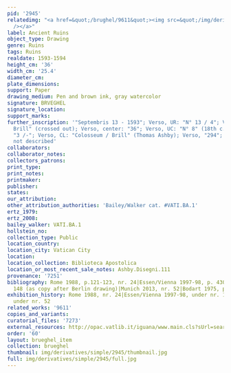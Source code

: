 ```yaml
---
pid: '2945'
relatedimg: "<a href=&quot;/brughel/9611&quot;><img src=&quot;/img/derivatives/simple/9611/thumbnail.jpg&quot;
  /></a>"
label: Ancient Ruins
object_type: Drawing
genre: Ruins
tags: Ruins
realdate: 1593-1594
height_cm: '36'
width_cm: '25.4'
diameter_cm: 
plate_dimensions: 
support: Paper
drawing_medium: Pen and brown ink, gray watercolor
signature: BRVEGHEL
signature_location: 
support_marks: 
further_inscription: '"Septembris 13 - 1593"; Verso, UR: "N° 13 / 4"; Verso, "Paul
  Brill" (crossed out); Verso, center: "36"; Verso, UC: "N° 8" (18th c.); Verso, right:
  "3 /-"; Verso, CL: "Colosseum / Brill" (Thomas Ashby); Verso, "294"; Watermark:
  not described'
collaborators: 
collaborator_notes: 
collectors_patrons: 
print_type: 
print_notes: 
printmaker: 
publisher: 
states: 
our_attribution: 
other_attribution_authorities: 'Bailey/Walker cat. #VATI.BA.1'
ertz_1979: 
ertz_2008: 
bailey_walker: VATI.BA.1
hollstein_no: 
collection_type: Public
location_country: 
location_city: Vatican City
location: 
location_collection: Biblioteca Apostolica
location_or_most_recent_sale_notes: Ashby.Disegni.111
provenance: '7251'
bibliography: Rome 1988, p.121-123, nr. 24|Essen/Vienna 1997-98, p. 430, fig. 1, nr.
  148 (as copy after Berlin drawing)|Munich 2013, nr. 52|Bodart 1975, p. 32, nr. 111
exhibition_history: Rome 1988, nr. 24|Essen/Vienna 1997-98, under nr. 148|Munich 2013,
  under nr. 52
related_works: '9611'
copies_and_variants: 
curatorial_files: '7273'
external_resources: http://opac.vatlib.it/iguana/www.main.cls?sUrl=search&t=1437674183696&searchProfile=GDS#anchor_Results
order: '60'
layout: brueghel_item
collection: brueghel
thumbnail: img/derivatives/simple/2945/thumbnail.jpg
full: img/derivatives/simple/2945/full.jpg
---
```

